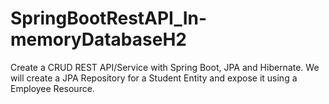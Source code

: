 # SpringBootRestAPI_In-memoryDatabaseH2
Create a CRUD REST API/Service with Spring Boot, JPA and Hibernate. We will create a JPA Repository for a Student Entity and expose it using a Employee Resource.
